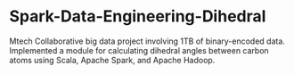 # Spark-Data-Engineering-Dihedral
 Mtech Collaborative big data project involving 1TB of binary-encoded data. Implemented a module for calculating dihedral angles between carbon atoms using Scala, Apache Spark, and Apache Hadoop.
